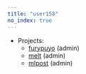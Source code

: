 ```yaml
---
title: "user158"
no_index: true
---
```


* Projects:
  * [furypuyo](/projects/furypuyo/) (admin)
  * [melt](/projects/melt/) (admin)
  * [mlpost](/projects/mlpost/) (admin)

